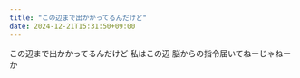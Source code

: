 ```yaml
---
title: "この辺まで出かかってるんだけど"
date: 2024-12-21T15:31:50+09:00
---
```

この辺まで出かかってるんだけど
私はこの辺
脳からの指令届いてねーじゃねーか
